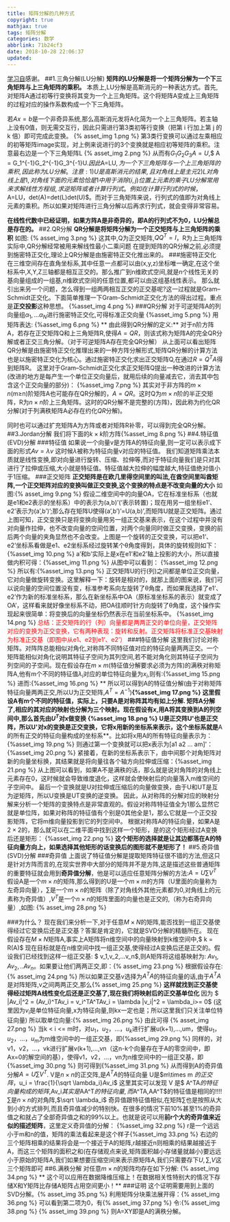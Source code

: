 ```yaml
---
title: 矩阵分解的几种方式
copyright: true
mathjax: true
tags: 矩阵分解
categories: 数学
abbrlink: 71b24cf3
date: 2018-10-28 22:06:37
updated:
---
```

[学习自](https://blog.csdn.net/bitcarmanlee/article/details/52662518)感谢。
##1.三角分解(LU分解)
**矩阵的LU分解是将一个矩阵分解为一个下三角矩阵与上三角矩阵的乘积。**
本质上,LU分解是高斯消元的一种表达方式。首先,对矩阵A通过初等行变换将其变为一个上三角矩阵。这个将矩阵A变成上三角矩阵的过程对应的操作系数构成一个下三角矩阵。
<!--more-->
若$Ax = b$是一个非奇异系统,那么高斯消元发将A化简为一个上三角矩阵。若主轴上没有0值，则无需交互行，因此只需进行第3类初等行变换（把第 i 行加上第 j 的 k 倍）即可完成此变换。
{% asset_img 1.png %}
第3类行变换可以通过左乘相应的初等矩阵image实现，对上例来说进行的3个变换就是相应初等矩阵的乘积。注意最右边是一个下三角矩阵L {% asset_img 2.png %} 
从而有$G_1G_2G_3A = U$,$ A = G_1^{-1}G_2^{-1}G_3^{-1}U$.因此$A=LU$,为一个下三角矩阵与一个上三角矩阵的乘积,因此称为LU分解。
注意:
1)U是高斯消元的结果,且对角线上是主元
2)L对角线上是1,对角线下面的元素恰恰是1中用于消除(i,j)位置上元素的乘子
LU分解常用来求解线性方程组,求逆矩阵或者计算行列式。例如在计算行列式的时候，$A=LU$，$det(A)=det(L)det(U)$。而对于三角矩阵来说，行列式的值即为对角线上元素的乘积。所以如果对矩阵进行三角分解以后再求行列式，就会变得非常容易。

**在线性代数中已经证明，如果方阵A是非奇异的，即A的行列式不为0，LU分解总是存在的。** 
##2.QR分解
**QR分解是将矩阵分解为一个正交矩阵与上三角矩阵的乘积**
如图:
{% asset_img 3.png %}
这其中,Q为正交矩阵,$QQ^T = I$，R为上三角矩阵
实际中,QR分解经常被用来解线性最小二乘问题
在提到矩阵的QR分解之前,必须提到施密特正交化,理论上QR分解是由施密特正交化推出来的。
###施密特正交化
在三维空间存在直角坐标系,其中任意一点都可以由(x,y,z)坐标唯一确定,在这个坐标系中,X,Y,Z三轴都是相互正交的。那么推广到n维欧式空间,就是n个线性无关的基向量组成的一组基,n维欧式空间的任意位置,都可以由这组基线性表示。
那么就引出来另一个问题，怎么得到一组两两相互正交的正交基呢?这一过程就是Gram–Schmidt正交化。下面简单推理一下Gram–Schmidt正交化方法的得出过程。重点是**正交投影**这种思想。
{%asset_img 4.png %}
###QR分解
对于可逆矩阵A的列向量组$\alpha_1,...\alpha_N$进行施密特正交化,可得标准正交向量
{%asset_img 5.png %}
用矩阵表达:
{%asset_img 6.png %}
** 由此得到QR分解的定义:**
对于n阶方阵A，若存在正交矩阵Q和上三角矩阵R,使得$A=QR$，则该式称为矩阵A的完全QR分解或者正交三角分解。（对于可逆矩阵A存在完全QR分解）
从上面可以看出矩阵QR分解是由施密特正交化推理出来的一种方阵分解形式,矩阵QR分解的计算方法也是以施密特正交化为核心。通过施密特正交化求出正交矩阵Q,在通过$R=Q^TA$得到矩阵R。
 这里对于Gram–Schmidt正交化求正交矩阵Q提出一种改进的计算方法(改进的地方是每产生一个单位正交向量后，就用后续的向量减去它，消去其中包含这个正交向量的部分)：
 {%asset_img 7.png %}
其实对于非方阵的$m\times n$(m≥n)阶矩阵A也可能存在QR分解的，$A = QR$。这时Q为$m\times n$阶的半正交矩阵，R为$n\times n$阶上三角矩阵。这时的QR分解不是完整的(方阵)，因此称为约化QR分解(对于列满秩矩阵A必存在约化$QR$分解)。

同时也可以通过扩充矩阵A为方阵或者对矩阵R补零，可以得到完全QR分解。
##3.Jordan分解
我们将下面的$k\times k$阶方阵{%asset_img 8.png %}
##4.特征值(EVD)分解
###特征值
如果说一个向量v是方阵A的特征向量,则一定可以表示成下面的形式$Av = \lambda v$
这时候$\lambda$被称为特征向量v对应的特征值。
我们知道矩阵乘法本质就是线性变换,即对向量进行旋转、压缩、拉伸等,而对于特征向量我们是只对其进行了拉伸或压缩,大小就是特征值。特征值越大拉伸的幅度越大,特征值绝对值小于1压缩。
###正交矩阵
**正交矩阵是在欧几里得空间里的叫法,在酋空间里叫酋矩阵,一个正交矩阵对应的变换叫做正交变换,这个变换的特点是不改变向量的大小**
如图:{% asset_img 9.png %}
假设二维空间中的向量OA，它在标准坐标系（也就是e1和e2表示的坐标系）中的表示为(a,b)’(‘表示转置)；现在用另一组坐标e1’、e2’表示为(a’,b’)’;那么存在矩阵U使得(a’,b’)’=U(a,b)’,而矩阵U就是正交矩阵。通过上图可知，正交变换只是将变换向量用另一组正交基来表示，在这个过程中并没有对向量作拉伸，也不改变向量的空间位置，对两个向量同时做正交变换，变换的前后两个向量的夹角显然也不会改变。上图是一个旋转的正交变换，可以把e1’、e2’坐标系看做是e1、e2坐标系经过旋转某个θ角度得到，具体的旋转规则如下：
{%asset_img 10.png %}
a’和b’实际上是x在e1’和e2’轴上投影的大小，所以直接做内积可得：{%asset_img 11.png %}
从图中可以看到： {%asset_img 12.png %}
所以有:{%asset_img 13.png %}
正交矩阵U的行(列)之间都是单位正交向量，它对向量做旋转变换。这里解释一下：旋转是相对的，就那上面的图来说，我们可以说向量的空间位置没有变，标准参考系向左旋转了θ角度，而如果我选择了e1’、e2’作为新的标准坐标系，那么在新坐标系中OA（原标准坐标系的表示）就变成了OA’，这样看来就好像坐标系不动，把OA往顺时针方向旋转了θ角度，这个操作实现起来很简单：将变换后的向量坐标仍然表示在当前坐标系中。 
{%asset_img 14.png %}
<font color = "red">总结：正交矩阵的行（列）向量都是两两正交的单位向量，正交矩阵对应的变换为正交变换，它有两种表现：旋转和反射。正交矩阵将标准正交基映射为标准正交基（即图中从e1、e2到e1’、e2’）</font>
###特征值分解
这里我们讨论对称矩阵。对阵阵总能相似对角化,对称阵不同特征值对应的特征向量两两正交。一个矩阵能相似对角化说明其特征子空间为其列空间,若不能对角化则其特征子空间为列空间的子空间。现在假设存在$m\times m$(特征值分解要求必须为方阵)的满秩对称矩阵A,他有m个不同的特征值$\lambda_i$对应的单位特征向量为$x_i$,则有:{%asset_img 15.png %}
进而:{%asset_img 16.png %}
** 所以可以得到A的特征值分解(由于对称矩阵特征向量两两正交,所以U为正交矩阵,$A^T = A^{-1})$**{%asset_img 17.png %} 这里假设A有m个不同的特征值，实际上，只要A是对称阵其均有如上分解.
矩阵A分解了,相应的其对应的映射也分解为三个映射。现在假设有$x$,用A将其变换到A的列空间中,那么首先由$U^T$对x做变换 {%asset_img 18.png %}
U是正交阵U'也是正交阵，所以U'对x的变换是正交变换，它将x用新的坐标系来表示，这个坐标系就是**A的所有正交的特征向量构成的坐标系**。比如将x用A的所有特征向量表示为：{%asset_img 19.png %}
则通过第一个变换就可以把x表示为[a1 a2 ... am]'：{%asset_img 20.png %}
紧接着，在新的坐标系表示下，由中间那个对角矩阵对新的向量坐标换，其结果就是将向量往各个轴方向拉伸或压缩：{%asset_img 21.png %}
从上图可以看到，如果A不是满秩的话，那么就是说对角阵的对角线上元素存在0，这时候就会导致维度退化，这样就会使映射后的向量落入m维空间的子空间中。
最后一个变换就是U对拉伸或压缩后的向量做变换，由于U和UT是互为逆矩阵，所以U变换是UT变换的逆变换。 
因此，从对称阵的分解对应的映射分解来分析一个矩阵的变换特点是非常直观的。假设对称阵特征值全为1那么显然它就是单位阵，如果对称阵的特征值有个别是0其他全是1，那么它就是一个正交投影矩阵，它将m维向量投影到它的列空间中。 
根据对称阵A的特征向量，如果A是$2 \times 2$的，那么就可以在二维平面中找到这样一个矩形，是的这个矩形经过A变换后还是矩形： {%asset_img 22.png %}
**这个矩形的选择就是让其边都落在A的特征向量方向上，如果选择其他矩形的话变换后的图形就不是矩形了！**
##5.奇异值(SVD)分解 
###奇异值
上面说了特征值分解是提取矩阵特征很不错的方法,但这只是针对方阵而言的,在现实世界中大部分的矩阵并不是方阵,这是描述这些普通矩阵的重要特征就会用到**奇异值分解**，他是可以适应任意矩阵分解的方法:$A = U\sum V^T$
假设A是一个$m\times n$的矩阵,那么得到的U是一个$m \times m$的方阵（U里面的向量称为左奇异向量），$\sum$是一个$m \times n$的矩阵（除了对角线外其他元素都为0,对角线上的元素称为奇异值）,$V^T$是一个$n\times n$的矩阵里面的向量也是正交的,（称为右奇异向量）,如图:
{% asset_img 28.png %}

###为什么？
现在我们来分析一下,对于任意$M\times N$的矩阵,能否找到一组正交基使得经过它变换后还是正交基？答案是肯定的，它就是SVD分解的精髓所在。
现在假设存在$M\times N$矩阵A,事实上A矩阵将n维空间中的向量映射到k维空间中,$ k = R(A)$
现在目标就是在n维空间中找一组正交基,使得经过A变换后还是正交的。假设我们已经找到这样一组正交基: $ v_1,v_2,...v_n$,则A矩阵将这组基映射为: $Av_1,Av_2,..Av_n$。如果要让他们两两正交,即：{% asset_img 23.png %}
根据假设存在:{% asset_img 24.png %}
所以如果正交基v选择为$A^TA$的特征向量的话,由于$A^TA$是对阵矩阵,v之间两两正交,那么{% asset_img 25.png %}
**这样就找到正交基使得经过矩阵A线性变化后还是正交基了,现在我们将映射后的正交基单位化** 
因为 
$ |Av_i|^2 = (Av_i)^TAv_i = v_i^TA^TAv_i = \lambda |v_i|^2 = \lambda_i>= 0$ 
(这里因为$v_i$是单位特征向量,x为特征向量,则kx一定也是；所以这里我们只关注单位特征向量)
所以取单位向量:{% asset_img 26.png %}
由此可得 {% asset_img 27.png %}
当k < i <= m时，对$u_1，u_2，...，u_k$进行扩展u(k+1),...,um，使得$u_1，u_2，...，u_m$为m维空间中的一组正交基，即{%asset_img 29.png %}
同样的，对v1，v2，...，vk进行扩展v(k+1),...,vn（这n-k个向量存在于A的零空间中，即Ax=0的解空间的基），使得v1，v2，...，vn为n维空间中的一组正交基，即{%asset_img 30.png %}
则可得到{%asset_img 31.png %}
从而得到A的奇异值分解$A = U \sum V^T$.
V是$n\times n$的正交阵,是$A^TA$的特征向量
U是$m\times m $的正交阵，$u_i = \frac{1}{\sqrt \lambda_i}Av_i$
这里其实可以发现 V 是$ A^TA$的特征向量构成的矩阵,$Av_i$其实是$AA^T$的特征向量,而$A^TA,AA^T$的特征值是相同的!!!! 
$\sum$是$n \times n$的对角阵,$\sqrt \lambda_i$
奇异值跟特征值相似,在矩阵$\sum$也是按照从大到小的方式排列,而且奇异值减少的特别快。在很多的情况下前10%甚至1%的奇异值之和就占了全部奇异值之和的99%以上。也就是说可以用**前r个大的奇异值来近似的描述矩阵**，这里定义奇异值的分解： 
{%asset_img 32.png %}
r是一个远远小于m和n的值，矩阵的乘法看起来是这个样子{%asset_img 33.png %}
<fong color = "red">右边的三个矩阵相乘的结果将会是一个接近于A的矩阵,r越接近n则相乘的结果越接近于A，而这三个矩阵的面积之和(在存储观点来说,矩阵面积越小存储量就越小)要远远小于原始的矩阵A,我们如果想要压缩空间来表示原矩阵A,我们只需要存下$U,\sum,V$这三个矩阵即可</font>
##6.满秩分解
对任意$m \times n$的矩阵均存在如下分解: {% asset_img 34.png %}
** 这个可以应用在数据降维压缩上！在数据相关性特别大的情况下存储X和Y矩阵比存储A矩阵占用空间更小！**
###证明
这个证明需要用到上面的SVD分解。{% asset_img 35.png %}
利用矩阵分块乘法展开得：{% asset_img 36.png %}
可以看到第二项为0，有{% asset_img 37.png %}
令:{% asset_img 38.png %}
{% asset_img 39.png %}
则A=XY即是A的满秩分解。
